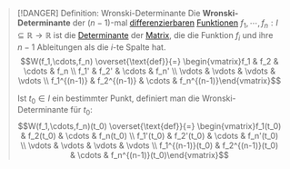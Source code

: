 > [!DANGER] Definition: Wronski-Determinante
> Die **Wronski-Determinante** der $(n-1)$-mal [differenzierbaren](../../../Differentiation/Ableitung%20und%20Differenzierbarkeit.md) [Funktionen](../../../Funktionen/Funktion.md) $f_1,\cdots,f_n: I\subseteq \mathbb{R}\to\mathbb{R}$ ist die [Determinante](../../../../Lineare%20Algebra/Matrizen/Determinanten/Determinante.md) der [Matrix](../../../../Lineare%20Algebra/Matrizen/Matrix.md), die die Funktion $f_i$ und ihre $n-1$ Ableitungen als die $i$-te Spalte hat.
> $$W(f_1,\cdots,f_n) \overset{\text{def}}{=} \begin{vmatrix}f_1 & f_2 & \cdots & f_n \\ f_1' & f_2' & \cdots & f_n' \\ \vdots & \vdots & \vdots & \vdots \\ f_1^{(n-1)} & f_2^{(n-1)} & \cdots & f_n^{(n-1)}\end{vmatrix}$$
> 
> Ist $t_0\in I$ ein bestimmter Punkt, definiert man die Wronski-Determinante für $t_0$:
> $$W(f_1,\cdots,f_n)(t_0) \overset{\text{def}}{=} \begin{vmatrix}f_1(t_0) & f_2(t_0) & \cdots & f_n(t_0) \\ f_1'(t_0) & f_2'(t_0) & \cdots & f_n'(t_0) \\ \vdots & \vdots & \vdots & \vdots \\ f_1^{(n-1)}(t_0) & f_2^{(n-1)}(t_0) & \cdots & f_n^{(n-1)}(t_0)\end{vmatrix}$$